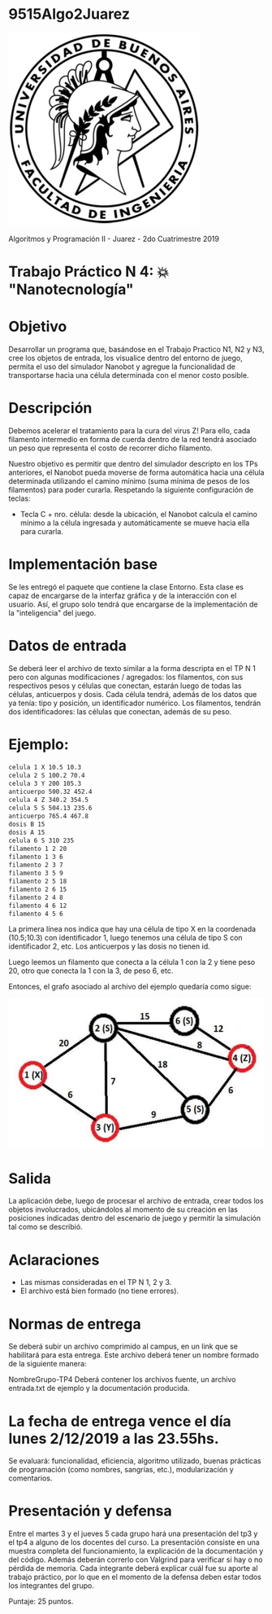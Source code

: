 # 9515Algo2Juarez

![FIUBA](https://raw.githubusercontent.com/joel-perez/9515Algo2Juarez/master/img/logo_fiuba.png)

Algoritmos y Programación II - Juarez - 2do Cuatrimestre 2019
# Trabajo Práctico N 4: :collision: "Nanotecnología"

# Objetivo

Desarrollar un programa que, basándose en el Trabajo Practico N1, N2 y N3, cree los objetos de entrada, los visualice dentro del entorno de juego, permita el uso del simulador Nanobot y agregue la funcionalidad de transportarse hacia una célula determinada con el menor costo posible.

# Descripción

Debemos acelerar el tratamiento para la cura del virus Z! Para ello, cada filamento intermedio en forma de cuerda dentro de la red tendrá asociado un peso que representa el costo de recorrer dicho filamento.

Nuestro objetivo es permitir que dentro del simulador descripto en los TPs anteriores, el Nanobot pueda moverse de forma automática hacia una célula determinada utilizando el camino mínimo (suma mínima de pesos de los filamentos) para poder curarla. Respetando la siguiente configuración de teclas:

- Tecla C + nro. célula: desde la ubicación, el Nanobot calcula el camino mínimo a la célula ingresada y automáticamente se mueve hacia ella para curarla.

# Implementación base

Se les entregó el paquete que contiene la clase Entorno. Esta clase es capaz de encargarse de la interfaz gráfica y de la interacción con el usuario. Así, el grupo solo tendrá que encargarse de la implementación de la "inteligencia" del juego.

# Datos de entrada

Se deberá leer el archivo de texto similar a la forma descripta en el TP N 1 pero con algunas modificaciones / agregados: los filamentos, con sus respectivos pesos y células que conectan, estarán luego de todas las células, anticuerpos y dosis. Cada célula tendrá, además de los datos que ya tenía: tipo y posición, un identificador numérico. Los filamentos, tendrán dos identificadores: las células que conectan, además de su peso.

# Ejemplo:

```
celula 1 X 10.5 10.3
celula 2 S 100.2 70.4
celula 3 Y 200 105.3
anticuerpo 500.32 452.4
celula 4 Z 340.2 354.5
celula 5 S 504.13 235.6
anticuerpo 765.4 467.8
dosis B 15
dosis A 15
celula 6 S 310 235
filamento 1 2 20
filamento 1 3 6
filamento 2 3 7
filamento 3 5 9
filamento 2 5 18
filamento 2 6 15
filamento 2 4 8
filamento 4 6 12
filamento 4 5 6
```

La primera línea nos indica que hay una célula de tipo X en la coordenada (10.5;10.3) con identificador 1, luego tenemos una célula de tipo S con identificador 2, etc. Los anticuerpos y las dosis no tienen id.

Luego leemos un filamento que conecta a la célula 1 con la 2 y tiene peso 20, otro que conecta la 1 con la 3, de peso 6, etc.

Entonces, el grafo asociado al archivo del ejemplo quedaría como sigue:

![FIUBA](https://raw.githubusercontent.com/joel-perez/9515Algo2Juarez/master/img/grafo_celulas_tp4.png)

# Salida
La aplicación debe, luego de procesar el archivo de entrada, crear todos los objetos involucrados, ubicándolos al momento de su creación en las posiciones indicadas dentro del escenario de juego y permitir la simulación tal como se describió.

# Aclaraciones
- Las mismas consideradas en el TP N 1, 2 y 3.
- El archivo está bien formado (no tiene errores).

# Normas de entrega

Se deberá subir un archivo comprimido al campus, en un link que se habilitará para esta entrega. Este archivo deberá tener un nombre formado de la siguiente manera:

NombreGrupo-TP4
Deberá contener los archivos fuente, un archivo entrada.txt de ejemplo y la documentación producida.

# La fecha de entrega vence el día lunes 2/12/2019 a las 23.55hs.
Se evaluará: funcionalidad, eficiencia, algoritmo utilizado, buenas prácticas de programación (como nombres, sangrías, etc.), modularización y comentarios.

# Presentación y defensa

Entre el martes 3 y el jueves 5 cada grupo hará una presentación del tp3 y el tp4 a alguno de los docentes del curso. La presentación consiste en una muestra completa del funcionamiento, la explicación de la documentación y del código. Además deberán correrlo con Valgrind para verificar si hay o no pérdida de memoria. Cada integrante deberá explicar cuál fue su aporte al trabajo práctico, por lo que en el momento de la defensa deben estar todos los integrantes del grupo.

Puntaje: 25 puntos.
